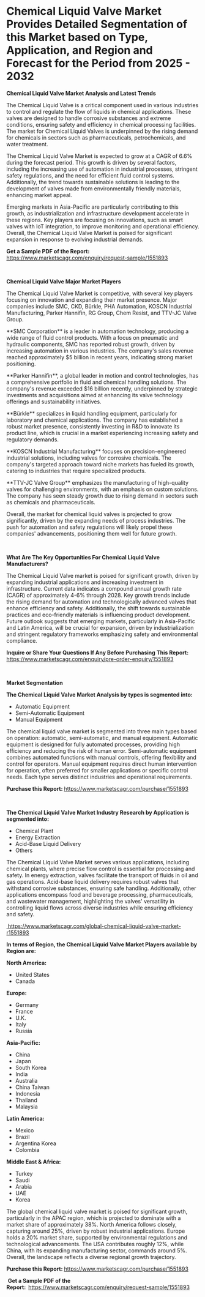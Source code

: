 <p><h1>Chemical Liquid Valve Market Provides Detailed Segmentation of this Market based on Type, Application, and Region and Forecast for the Period from 2025 - 2032</h1></p><p><strong>Chemical Liquid Valve Market Analysis and Latest Trends</strong></p>
<p><p>The Chemical Liquid Valve is a critical component used in various industries to control and regulate the flow of liquids in chemical applications. These valves are designed to handle corrosive substances and extreme conditions, ensuring safety and efficiency in chemical processing facilities. The market for Chemical Liquid Valves is underpinned by the rising demand for chemicals in sectors such as pharmaceuticals, petrochemicals, and water treatment.</p><p>The Chemical Liquid Valve Market is expected to grow at a CAGR of 6.6% during the forecast period. This growth is driven by several factors, including the increasing use of automation in industrial processes, stringent safety regulations, and the need for efficient fluid control systems. Additionally, the trend towards sustainable solutions is leading to the development of valves made from environmentally friendly materials, enhancing market appeal.</p><p>Emerging markets in Asia-Pacific are particularly contributing to this growth, as industrialization and infrastructure development accelerate in these regions. Key players are focusing on innovations, such as smart valves with IoT integration, to improve monitoring and operational efficiency. Overall, the Chemical Liquid Valve Market is poised for significant expansion in response to evolving industrial demands.</p></p>
<p><strong>Get a Sample PDF of the Report:&nbsp;</strong> <a href="https://www.marketscagr.com/enquiry/request-sample/1551893?utm_campaign=3540&utm_medium=2&utm_source=Github&utm_content=ia&utm_term=16042025&utm_id=chemical-liquid-valve">https://www.marketscagr.com/enquiry/request-sample/1551893</a></p>
<p>&nbsp;</p>
<p><strong>Chemical Liquid Valve Major Market Players</strong></p>
<p><p>The Chemical Liquid Valve Market is competitive, with several key players focusing on innovation and expanding their market presence. Major companies include SMC, CKD, Bürkle, PHA Automation, KOSCN Industrial Manufacturing, Parker Hannifin, RG Group, Chem Resist, and TTV-JC Valve Group.</p><p>**SMC Corporation** is a leader in automation technology, producing a wide range of fluid control products. With a focus on pneumatic and hydraulic components, SMC has reported robust growth, driven by increasing automation in various industries. The company's sales revenue reached approximately $5 billion in recent years, indicating strong market positioning.</p><p>**Parker Hannifin**, a global leader in motion and control technologies, has a comprehensive portfolio in fluid and chemical handling solutions. The company's revenue exceeded $16 billion recently, underpinned by strategic investments and acquisitions aimed at enhancing its valve technology offerings and sustainability initiatives.</p><p>**Bürkle** specializes in liquid handling equipment, particularly for laboratory and chemical applications. The company has established a robust market presence, consistently investing in R&D to innovate its product line, which is crucial in a market experiencing increasing safety and regulatory demands.</p><p>**KOSCN Industrial Manufacturing** focuses on precision-engineered industrial solutions, including valves for corrosive chemicals. The company's targeted approach toward niche markets has fueled its growth, catering to industries that require specialized products.</p><p>**TTV-JC Valve Group** emphasizes the manufacturing of high-quality valves for challenging environments, with an emphasis on custom solutions. The company has seen steady growth due to rising demand in sectors such as chemicals and pharmaceuticals.</p><p>Overall, the market for chemical liquid valves is projected to grow significantly, driven by the expanding needs of process industries. The push for automation and safety regulations will likely propel these companies' advancements, positioning them well for future growth.</p></p>
<p>&nbsp;</p>
<p><strong>What Are The Key Opportunities For Chemical Liquid Valve Manufacturers?</strong></p>
<p><p>The Chemical Liquid Valve market is poised for significant growth, driven by expanding industrial applications and increasing investment in infrastructure. Current data indicates a compound annual growth rate (CAGR) of approximately 4-6% through 2028. Key growth trends include the rising demand for automation and technologically advanced valves that enhance efficiency and safety. Additionally, the shift towards sustainable practices and eco-friendly materials is influencing product development. Future outlook suggests that emerging markets, particularly in Asia-Pacific and Latin America, will be crucial for expansion, driven by industrialization and stringent regulatory frameworks emphasizing safety and environmental compliance.</p></p>
<p><strong>Inquire or Share Your Questions If Any Before Purchasing This Report:</strong> <a href="https://www.marketscagr.com/enquiry/pre-order-enquiry/1551893?utm_campaign=3540&utm_medium=2&utm_source=Github&utm_content=ia&utm_term=16042025&utm_id=chemical-liquid-valve">https://www.marketscagr.com/enquiry/pre-order-enquiry/1551893</a></p>
<p>&nbsp;</p>
<p><strong>Market Segmentation</strong></p>
<p><strong>The Chemical Liquid Valve Market Analysis by types is segmented into:</strong></p>
<p><ul><li>Automatic Equipment</li><li>Semi-Automatic Equipment</li><li>Manual Equipment</li></ul></p>
<p><p>The chemical liquid valve market is segmented into three main types based on operation: automatic, semi-automatic, and manual equipment. Automatic equipment is designed for fully automated processes, providing high efficiency and reducing the risk of human error. Semi-automatic equipment combines automated functions with manual controls, offering flexibility and control for operators. Manual equipment requires direct human intervention for operation, often preferred for smaller applications or specific control needs. Each type serves distinct industries and operational requirements.</p></p>
<p><strong>Purchase this Report:&nbsp;</strong><a href="https://www.marketscagr.com/purchase/1551893?utm_campaign=3540&utm_medium=2&utm_source=Github&utm_content=ia&utm_term=16042025&utm_id=chemical-liquid-valve">https://www.marketscagr.com/purchase/1551893</a></p>
<p>&nbsp;</p>
<p><strong>The Chemical Liquid Valve Market Industry Research by Application is segmented into:</strong></p>
<p><ul><li>Chemical Plant</li><li>Energy Extraction</li><li>Acid-Base Liquid Delivery</li><li>Others</li></ul></p>
<p><p>The Chemical Liquid Valve Market serves various applications, including chemical plants, where precise flow control is essential for processing and safety. In energy extraction, valves facilitate the transport of fluids in oil and gas operations. Acid-base liquid delivery requires robust valves that withstand corrosive substances, ensuring safe handling. Additionally, other applications encompass food and beverage processing, pharmaceuticals, and wastewater management, highlighting the valves' versatility in controlling liquid flows across diverse industries while ensuring efficiency and safety.</p></p>
<p><a href="https://www.marketscagr.com/global-chemical-liquid-valve-market-r1551893?utm_campaign=3540&utm_medium=2&utm_source=Github&utm_content=ia&utm_term=16042025&utm_id=chemical-liquid-valve">&nbsp;https://www.marketscagr.com/global-chemical-liquid-valve-market-r1551893</a></p>
<p><strong>In terms of Region, the Chemical Liquid Valve Market Players available by Region are:</strong></p>
<p>
    <p> <strong> North America: </strong>
        <ul>
            <li>United States</li>
            <li>Canada</li>
        </ul>
        </p> 
    <p> <strong> Europe: </strong>
        <ul>
            <li>Germany</li>
            <li>France</li>
            <li>U.K.</li>
            <li>Italy</li>
            <li>Russia</li>
        </ul>
        </p> 
    <p> <strong> Asia-Pacific: </strong>
        <ul>
            <li>China</li>
            <li>Japan</li>
            <li>South Korea</li>
            <li>India</li>
            <li>Australia</li>
            <li>China Taiwan</li>
            <li>Indonesia</li>
            <li>Thailand</li>
            <li>Malaysia</li>
        </ul>
        </p> 
    <p> <strong> Latin America: </strong>
        <ul>
            <li>Mexico</li>
            <li>Brazil</li>
            <li>Argentina Korea</li>
            <li>Colombia</li>
        </ul>
        </p> 
    <p> <strong> Middle East & Africa: </strong>
        <ul>
            <li>Turkey</li>
            <li>Saudi</li>
            <li>Arabia</li>
            <li>UAE</li>
            <li>Korea</li>
        </ul>
    </p>
    </p>
<p><p>The global chemical liquid valve market is poised for significant growth, particularly in the APAC region, which is projected to dominate with a market share of approximately 38%. North America follows closely, capturing around 25%, driven by robust industrial applications. Europe holds a 20% market share, supported by environmental regulations and technological advancements. The USA contributes roughly 12%, while China, with its expanding manufacturing sector, commands around 5%. Overall, the landscape reflects a diverse regional growth trajectory.</p></p>
<p><strong>Purchase this Report: </strong><a href="https://www.marketscagr.com/purchase/1551893?utm_campaign=3540&utm_medium=2&utm_source=Github&utm_content=ia&utm_term=16042025&utm_id=chemical-liquid-valve">https://www.marketscagr.com/purchase/1551893</a></p>
<p>&nbsp;<strong>Get a Sample PDF of the Report:&nbsp;&nbsp;</strong><a href="https://www.marketscagr.com/enquiry/request-sample/1551893?utm_campaign=3540&utm_medium=2&utm_source=Github&utm_content=ia&utm_term=16042025&utm_id=chemical-liquid-valve">https://www.marketscagr.com/enquiry/request-sample/1551893</a></p>
<p><strong></strong></p>
<p><p></p><p></p><p></p></p>